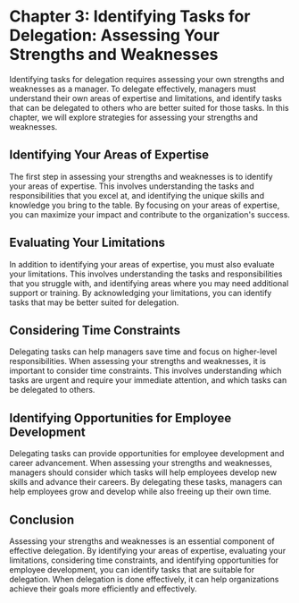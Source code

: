 Chapter 3: Identifying Tasks for Delegation: Assessing Your Strengths and Weaknesses
====================================================================================

Identifying tasks for delegation requires assessing your own strengths and weaknesses as a manager. To delegate effectively, managers must understand their own areas of expertise and limitations, and identify tasks that can be delegated to others who are better suited for those tasks. In this chapter, we will explore strategies for assessing your strengths and weaknesses.

Identifying Your Areas of Expertise
-----------------------------------

The first step in assessing your strengths and weaknesses is to identify your areas of expertise. This involves understanding the tasks and responsibilities that you excel at, and identifying the unique skills and knowledge you bring to the table. By focusing on your areas of expertise, you can maximize your impact and contribute to the organization's success.

Evaluating Your Limitations
---------------------------

In addition to identifying your areas of expertise, you must also evaluate your limitations. This involves understanding the tasks and responsibilities that you struggle with, and identifying areas where you may need additional support or training. By acknowledging your limitations, you can identify tasks that may be better suited for delegation.

Considering Time Constraints
----------------------------

Delegating tasks can help managers save time and focus on higher-level responsibilities. When assessing your strengths and weaknesses, it is important to consider time constraints. This involves understanding which tasks are urgent and require your immediate attention, and which tasks can be delegated to others.

Identifying Opportunities for Employee Development
--------------------------------------------------

Delegating tasks can provide opportunities for employee development and career advancement. When assessing your strengths and weaknesses, managers should consider which tasks will help employees develop new skills and advance their careers. By delegating these tasks, managers can help employees grow and develop while also freeing up their own time.

Conclusion
----------

Assessing your strengths and weaknesses is an essential component of effective delegation. By identifying your areas of expertise, evaluating your limitations, considering time constraints, and identifying opportunities for employee development, you can identify tasks that are suitable for delegation. When delegation is done effectively, it can help organizations achieve their goals more efficiently and effectively.
